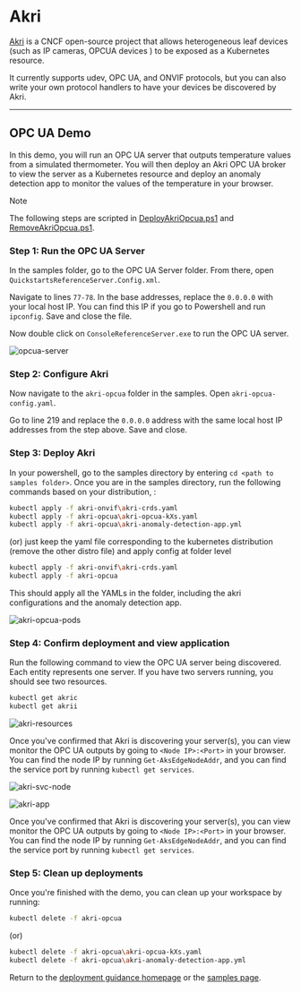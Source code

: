 # Akri

[Akri](https://docs.akri.sh/) is a CNCF open-source project that allows heterogeneous leaf devices (such as IP cameras, OPCUA devices ) to be exposed as a Kubernetes resource.

It currently supports udev, OPC UA, and ONVIF protocols, but you can also write your own protocol handlers to have your devices be discovered by Akri.

---

## OPC UA Demo

In this demo, you will run an OPC UA server that outputs temperature values from a simulated thermometer. You will then deploy an Akri OPC UA broker to view the server as a Kubernetes resource and deploy an anomaly detection app to monitor the values of the temperature in your browser.

> [!NOTE]
> The following steps are scripted in [DeployAkriOpcua.ps1](./DeployAkriOpcua.ps1) and [RemoveAkriOpcua.ps1](./RemoveAkriOpcua.ps1).

### Step 1: Run the OPC UA Server

In the samples folder, go to the OPC UA Server folder. From there, open `QuickstartsReferenceServer.Config.xml`.

Navigate to lines `77-78`. In the base addresses, replace the `0.0.0.0` with your local host IP. You can find this IP if you go to Powershell and run `ipconfig`. Save and close the file.

Now double click on `ConsoleReferenceServer.exe` to run the OPC UA server.

![opcua-server](/docs/images/opcua-server.png)

### Step 2: Configure Akri

Now navigate to the `akri-opcua` folder in the samples. Open `akri-opcua-config.yaml`.

Go to line 219 and replace the `0.0.0.0` address with the same local host IP addresses from the step above. Save and close.

### Step 3: Deploy Akri

In your powershell, go to the samples directory by entering `cd <path to samples folder>`. Once you are in the samples directory, run the following commands based on your distribution,  :

```bash
kubectl apply -f akri-onvif\akri-crds.yaml
kubectl apply -f akri-opcua\akri-opcua-kXs.yaml 
kubectl apply -f akri-opcua\akri-anomaly-detection-app.yml
```

(or) just keep the yaml file corresponding to the kubernetes distribution (remove the other distro file) and apply config at folder level

```bash
kubectl apply -f akri-onvif\akri-crds.yaml
kubectl apply -f akri-opcua
```

This should apply all the YAMLs in the folder, including the akri configurations and the anomaly detection app.

![akri-opcua-pods](/docs/images/akri-pods.png)

### Step 4: Confirm deployment and view application

Run the following command to view the OPC UA server being discovered. Each entity represents one server. If you have two servers running, you should see two resources.

```bash
kubectl get akric
kubectl get akrii
```

![akri-resources](/docs/images/akri-resources.png)

Once you've confirmed that Akri is discovering your server(s), you can view monitor the OPC UA outputs by going to `<Node IP>:<Port>` in your browser. You can find the node IP by running `Get-AksEdgeNodeAddr`, and you can find the service port by running `kubectl get services`.

![akri-svc-node](/docs/images/akri-svc-port.png)

![akri-app](/docs/images/akri-app.png)

Once you've confirmed that Akri is discovering your server(s), you can view monitor the OPC UA outputs by going to `<Node IP>:<Port>` in your browser. You can find the node IP by running `Get-AksEdgeNodeAddr`, and you can find the service port by running `kubectl get services`.

### Step 5: Clean up deployments

Once you're finished with the demo, you can clean up your workspace by running:

```bash
kubectl delete -f akri-opcua
```

(or)

```bash
kubectl delete -f akri-opcua\akri-opcua-kXs.yaml 
kubectl delete -f akri-opcua\akri-anomaly-detection-app.yml
```

Return to the [deployment guidance homepage](/docs/AKS-Lite-Deployment-Guidance.md) or the [samples page](/samples/README.md).
